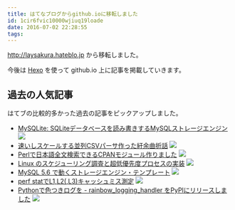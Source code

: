 ```yaml
---
title: はてなブログからgithub.ioに移転しました
id: 1cir6fvic10000wjiuq19loade
date: 2016-07-02 22:28:55
tags:
---
```


http://laysakura.hateblo.jp から移転しました。

今後は [Hexo](https://hexo.io/) を使って github.io 上に記事を掲載していきます。

## 過去の人気記事

はてブの比較的多かった過去の記事をピックアップしました。

- [MySQLite: SQLiteデータベースを読み書きするMySQLストレージエンジン](http://laysakura.github.io/20140218-MySQLite/) <img src="http://b.hatena.ne.jp/entry/image/http://laysakura.github.io/20140218-MySQLite/" />
- [速いしスケールする並列CSVパーサ作った紆余曲折話](http://laysakura.hateblo.jp/entry/2014/12/30/203044) <img src="http://b.hatena.ne.jp/entry/image/http://laysakura.hateblo.jp/entry/2014/12/30/203044" />
- [Perlで日本語全文検索できるCPANモジュール作りました](http://laysakura.hateblo.jp/entry/20131011/1381477266) <img src="http://b.hatena.ne.jp/entry/image/http://laysakura.hateblo.jp/entry/20131011/1381477266" />
- [Linux のスケジューリング調査と超低優先度プロセスの実装](http://www.eidos.ic.i.u-tokyo.ac.jp/~tau/lecture/operating_systems/2010/nakatani.pdf) <img src="http://b.hatena.ne.jp/entry/image/http://www.eidos.ic.i.u-tokyo.ac.jp/~tau/lecture/operating_systems/2010/nakatani.pdf" />
- [MySQL 5.6 で動くストレージエンジン・テンプレート](http://laysakura.hateblo.jp/entry/20130211/1360486479) <img src="http://b.hatena.ne.jp/entry/image/http://laysakura.hateblo.jp/entry/20130211/1360486479" />
- [perf statでL1,L2(,L3)キャッシュミス測定](http://laysakura.hateblo.jp/entry/20111015/1318738362) <img src="http://b.hatena.ne.jp/entry/image/http://laysakura.hateblo.jp/entry/20111015/1318738362" />
- [Pythonで色つきログを - rainbow_logging_handler をPyPIにリリースしました](http://laysakura.hateblo.jp/entry/2013/12/05/165232) <img src="http://b.hatena.ne.jp/entry/image/http://laysakura.hateblo.jp/entry/2013/12/05/165232" />
